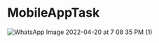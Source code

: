# MobileAppTask
![WhatsApp Image 2022-04-20 at 7 08 35 PM (1)](https://user-images.githubusercontent.com/94869017/169721759-4d43698e-1ec3-475c-9ad1-be5d101b5942.jpeg)
